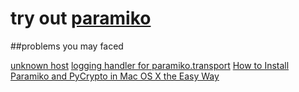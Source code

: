 # try out [paramiko](https://github.com/paramiko/paramiko)
##problems you may faced 

[unknown host](https://github.com/onyxfish/relay/issues/11)
[logging handler for paramiko.transport](https://docs.python.org/2.7/howto/logging.html#what-happens-if-no-configuration-is-provided)
[How to Install Paramiko and PyCrypto in Mac OS X the Easy Way](http://osxdaily.com/2012/07/10/how-to-install-paramiko-and-pycrypto-in-mac-os-x-the-easy-way/)